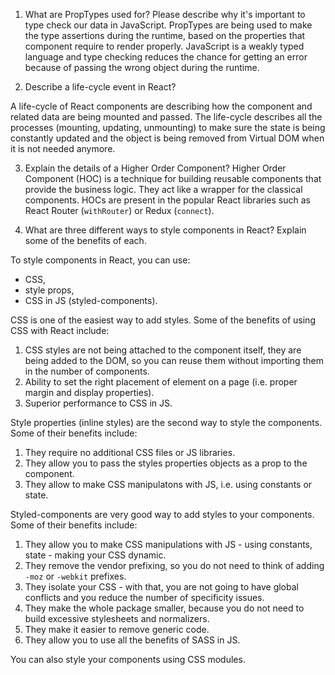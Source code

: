 1. What are PropTypes used for? Please describe why it's important to type check our data in JavaScript.
PropTypes are being used to make the type assertions during the runtime, based on the properties that component require to render properly. JavaScript is a weakly typed language and type checking reduces the chance for getting an error because of passing the wrong object during the runtime.

2. Describe a life-cycle event in React?

A life-cycle of React components are describing how the component and related data are being mounted and passed. The life-cycle describes all the processes (mounting, updating, unmounting) to make sure the state is being constantly updated and the object is being removed from Virtual DOM when it is not needed anymore.

3. Explain the details of a Higher Order Component?
Higher Order Component (HOC) is a technique for building reusable components that provide the business logic. They act like a wrapper for the classical components. HOCs are present in the popular React libraries such as React Router (`withRouter`) or Redux (`connect`).

4. What are three different ways to style components in React? Explain some of the benefits of each.

To style components in React, you can use:
- CSS,
- style props, 
- CSS in JS (styled-components).

CSS is one of the easiest way to add styles. Some of the benefits of using CSS with React include:
1) CSS styles are not being attached to the component itself, they are being added to the DOM, so you can reuse them without importing them in the number of components.
2) Ability to set the right placement of element on a page (i.e. proper margin and display properties).
3) Superior performance to CSS in JS.

Style properties (inline styles) are the second way to style the components. Some of their benefits include:
1) They require no additional CSS files or JS libraries.
2) They allow you to pass the styles properties objects as a prop to the component.
3) They allow to make CSS manipulatons with JS, i.e. using constants or state.

Styled-components are very good way to add styles to your components. Some of their benefits include:
1) They allow you to make CSS manipulations with JS - using constants, state - making your CSS dynamic.
2) They remove the vendor prefixing, so you do not need to think of adding `-moz` or `-webkit` prefixes.
3) They isolate your CSS - with that, you are not going to have global conflicts and you reduce the number of specificity issues.
4) They make the whole package smaller, because you do not need to build excessive stylesheets and normalizers.
5) They make it easier to remove generic code.
6) They allow you to use all the benefits of SASS in JS.

You can also style your components using CSS modules.